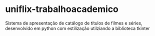 # uniflix-trabalhoacademico
Sistema de apresentação de catálogo de títulos de filmes e séries, desenvolvido em python com estilização utilziando a biblioteca tkinter
